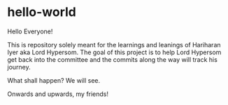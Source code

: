 # hello-world
Hello Everyone!

This is repository solely meant for the learnings and leanings of Hariharan Iyer aka Lord Hypersom. The goal of this project is to help Lord Hypersom get back into the committee and the commits along the way will track his journey. 

What shall happen? We will see. 

Onwards and upwards, my friends!


